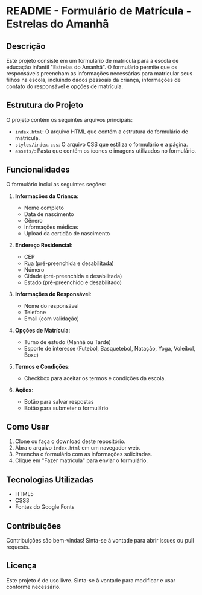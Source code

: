 # README - Formulário de Matrícula - Estrelas do Amanhã

## Descrição

Este projeto consiste em um formulário de matrícula para a escola de educação infantil "Estrelas do Amanhã". O formulário permite que os responsáveis preencham as informações necessárias para matricular seus filhos na escola, incluindo dados pessoais da criança, informações de contato do responsável e opções de matrícula.

## Estrutura do Projeto

O projeto contém os seguintes arquivos principais:

- `index.html`: O arquivo HTML que contém a estrutura do formulário de matrícula.
- `styles/index.css`: O arquivo CSS que estiliza o formulário e a página.
- `assets/`: Pasta que contém os ícones e imagens utilizados no formulário.

## Funcionalidades

O formulário inclui as seguintes seções:

1. **Informações da Criança**:
   - Nome completo
   - Data de nascimento
   - Gênero
   - Informações médicas
   - Upload da certidão de nascimento

2. **Endereço Residencial**:
   - CEP
   - Rua (pré-preenchida e desabilitada)
   - Número
   - Cidade (pré-preenchida e desabilitada)
   - Estado (pré-preenchido e desabilitado)

3. **Informações do Responsável**:
   - Nome do responsável
   - Telefone
   - Email (com validação)

4. **Opções de Matrícula**:
   - Turno de estudo (Manhã ou Tarde)
   - Esporte de interesse (Futebol, Basquetebol, Natação, Yoga, Voleibol, Boxe)

5. **Termos e Condições**:
   - Checkbox para aceitar os termos e condições da escola.

6. **Ações**:
   - Botão para salvar respostas
   - Botão para submeter o formulário

## Como Usar

1. Clone ou faça o download deste repositório.
2. Abra o arquivo `index.html` em um navegador web.
3. Preencha o formulário com as informações solicitadas.
4. Clique em "Fazer matrícula" para enviar o formulário.

## Tecnologias Utilizadas

- HTML5
- CSS3
- Fontes do Google Fonts

## Contribuições

Contribuições são bem-vindas! Sinta-se à vontade para abrir issues ou pull requests.

## Licença

Este projeto é de uso livre. Sinta-se à vontade para modificar e usar conforme necessário.
